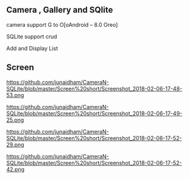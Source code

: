 Camera , Gallery and SQlite
-----

camera support G to O[oAndroid – 8.0 Oreo]

SQLite support crud

Add and Display List



Screen
----



https://github.com/junaidham/CameraN-SQLite/blob/master/Screen%20short/Screenshot_2018-02-06-17-48-53.png

https://github.com/junaidham/CameraN-SQLite/blob/master/Screen%20short/Screenshot_2018-02-06-17-49-25.png

https://github.com/junaidham/CameraN-SQLite/blob/master/Screen%20short/Screenshot_2018-02-06-17-52-29.png

https://github.com/junaidham/CameraN-SQLite/blob/master/Screen%20short/Screenshot_2018-02-06-17-52-42.png


